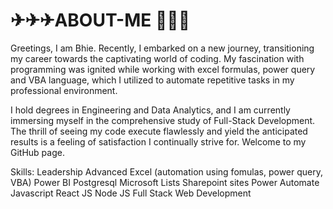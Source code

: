 <h1>✈✈✈ABOUT-ME 🚀🚀🚀</h1>

<p>Greetings, I am Bhie. Recently, I embarked on a new journey, transitioning my career towards the captivating world of coding. My fascination with programming was ignited while working with excel formulas, power query and VBA language, which I utilized to automate repetitive tasks in my professional environment.</p>

<p>I hold degrees in Engineering and Data Analytics, and I am currently immersing myself in the comprehensive study of Full-Stack Development. The thrill of seeing my code execute flawlessly and yield the anticipated results is a feeling of satisfaction I continually strive for. Welcome to my GitHub page.</p>

Skills:
Leadership
Advanced Excel (automation using fomulas, power query, VBA)
Power BI
Postgresql
Microsoft Lists
Sharepoint sites
Power Automate
Javascript
React JS
Node JS
Full Stack Web Development
